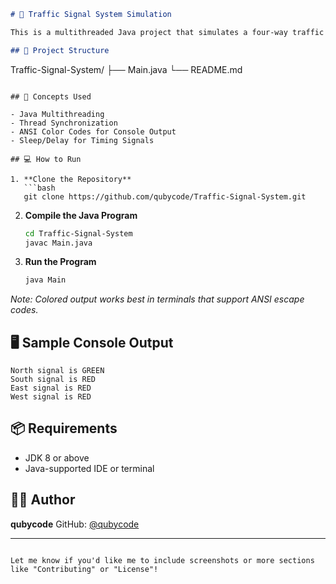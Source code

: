 
```markdown
# 🚦 Traffic Signal System Simulation

This is a multithreaded Java project that simulates a four-way traffic signal system. Each direction (North, South, East, West) is managed with green, yellow, and red lights using Java Threads and synchronization.

## 📁 Project Structure

```

Traffic-Signal-System/
├── Main.java
└── README.md

````

## 🧠 Concepts Used

- Java Multithreading
- Thread Synchronization
- ANSI Color Codes for Console Output
- Sleep/Delay for Timing Signals

## 💻 How to Run

1. **Clone the Repository**
   ```bash
   git clone https://github.com/qubycode/Traffic-Signal-System.git
````

2. **Compile the Java Program**

   ```bash
   cd Traffic-Signal-System
   javac Main.java
   ```

3. **Run the Program**

   ```bash
   java Main
   ```

*Note: Colored output works best in terminals that support ANSI escape codes.*

## 🖥️ Sample Console Output

```
North signal is GREEN
South signal is RED
East signal is RED
West signal is RED
```

## 📦 Requirements

* JDK 8 or above
* Java-supported IDE or terminal

## 🙋‍♂️ Author

**qubycode**
GitHub: [@qubycode](https://github.com/qubycode)

---

```

Let me know if you'd like me to include screenshots or more sections like "Contributing" or "License"!
```
